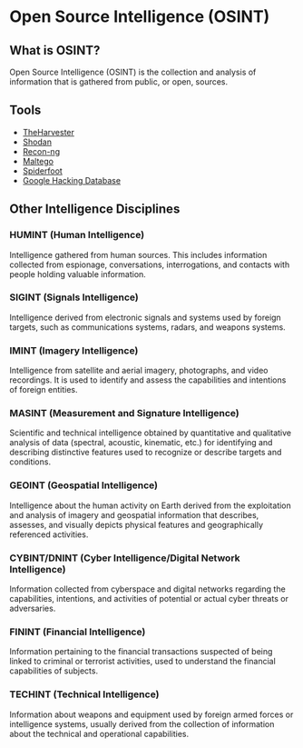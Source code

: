 # Open Source Intelligence (OSINT)
## What is OSINT?
Open Source Intelligence (OSINT) is the collection and analysis of information that is gathered from public, or open, sources.

## Tools
- [TheHarvester](https://www.cybervie.com/blog/what-is-the-harvester/)
- [Shodan](https://www.shodan.io/)
- [Recon-ng](https://github.com/lanmaster53/recon-ng)
- [Maltego](https://www.maltego.com/)
- [Spiderfoot](https://www.spiderfoot.net/)
- [Google Hacking Database](https://www.exploit-db.com/google-hacking-database)

## Other Intelligence Disciplines
### HUMINT (Human Intelligence)
Intelligence gathered from human sources. This includes information collected from espionage, conversations, interrogations, and contacts with people holding valuable information.

### SIGINT (Signals Intelligence)
Intelligence derived from electronic signals and systems used by foreign targets, such as communications systems, radars, and weapons systems.

### IMINT (Imagery Intelligence)
Intelligence from satellite and aerial imagery, photographs, and video recordings. It is used to identify and assess the capabilities and intentions of foreign entities.

### MASINT (Measurement and Signature Intelligence)
Scientific and technical intelligence obtained by quantitative and qualitative analysis of data (spectral, acoustic, kinematic, etc.) for identifying and describing distinctive features used to recognize or describe targets and conditions.

### GEOINT (Geospatial Intelligence)
Intelligence about the human activity on Earth derived from the exploitation and analysis of imagery and geospatial information that describes, assesses, and visually depicts physical features and geographically referenced activities.

### CYBINT/DNINT (Cyber Intelligence/Digital Network Intelligence)
Information collected from cyberspace and digital networks regarding the capabilities, intentions, and activities of potential or actual cyber threats or adversaries.

### FININT (Financial Intelligence)
Information pertaining to the financial transactions suspected of being linked to criminal or terrorist activities, used to understand the financial capabilities of subjects.

### TECHINT (Technical Intelligence)
Information about weapons and equipment used by foreign armed forces or intelligence systems, usually derived from the collection of information about the technical and operational capabilities.